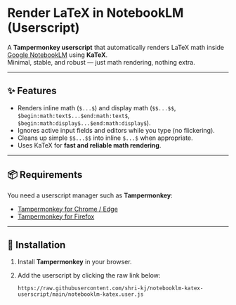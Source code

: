 # Render LaTeX in NotebookLM (Userscript)

A **Tampermonkey userscript** that automatically renders LaTeX math inside [Google NotebookLM](https://notebooklm.google.com) using **KaTeX**.  
Minimal, stable, and robust — just math rendering, nothing extra.

---

## ✨ Features
- Renders inline math (`$...$`) and display math (`$$...$$`, `$begin:math:text$...$end:math:text$`, `$begin:math:display$...$end:math:display$`).
- Ignores active input fields and editors while you type (no flickering).
- Cleans up simple `$$...$$` into inline `$...$` when appropriate.
- Uses KaTeX for **fast and reliable math rendering**.

---

## 📦 Requirements
You need a userscript manager such as **Tampermonkey**:

- [Tampermonkey for Chrome / Edge](https://www.tampermonkey.net/)
- [Tampermonkey for Firefox](https://addons.mozilla.org/en-US/firefox/addon/tampermonkey/)

---

## 🚀 Installation
1. Install **Tampermonkey** in your browser.
2. Add the userscript by clicking the raw link below:

   ```text
   https://raw.githubusercontent.com/shri-kj/notebooklm-katex-userscript/main/notebooklm-katex.user.js

